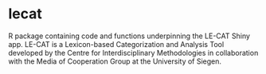 # lecat
R package containing code and functions underpinning the LE-CAT Shiny app. LE-CAT is a Lexicon-based Categorization and Analysis Tool developed by the Centre for Interdisciplinary Methodologies in collaboration with the Media of Cooperation Group at the University of Siegen.
